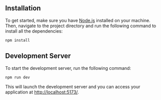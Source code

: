 ## Installation

To get started, make sure you have [Node.js](https://nodejs.org/) installed on your machine. Then, navigate to the project directory and run the following command to install all the dependencies:

```bash
npm install
```

## Development Server

To start the development server, run the following command:

```bash
npm run dev
```

This will launch the development server and you can access your application at [http://localhost:5173/](http://localhost:5173/).
